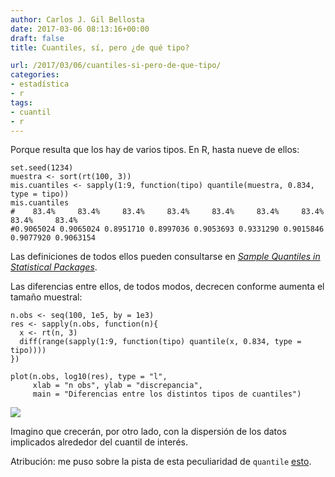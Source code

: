 ```yaml
---
author: Carlos J. Gil Bellosta
date: 2017-03-06 08:13:16+00:00
draft: false
title: Cuantiles, sí, pero ¿de qué tipo?

url: /2017/03/06/cuantiles-si-pero-de-que-tipo/
categories:
- estadística
- r
tags:
- cuantil
- r
---
```


Porque resulta que los hay de varios tipos. En R, hasta nueve de ellos:




    set.seed(1234)
    muestra <- sort(rt(100, 3))
    mis.cuantiles <- sapply(1:9, function(tipo) quantile(muestra, 0.834, type = tipo))
    mis.cuantiles
    #    83.4%     83.4%     83.4%     83.4%     83.4%     83.4%     83.4%     83.4%     83.4%
    #0.9065024 0.9065024 0.8951710 0.8997036 0.9053693 0.9331290 0.9015846 0.9077920 0.9063154




Las definiciones de todos ellos pueden consultarse en [_Sample Quantiles in Statistical Packages_](https://www.amherst.edu/media/view/129116/original/Sample+Quantiles.pdf).

Las diferencias entre ellos, de todos modos, decrecen conforme aumenta el tamaño muestral:




    n.obs <- seq(100, 1e5, by = 1e3)
    res <- sapply(n.obs, function(n){
      x <- rt(n, 3)
      diff(range(sapply(1:9, function(tipo) quantile(x, 0.834, type = tipo))))
    })

    plot(n.obs, log10(res), type = "l",
         xlab = "n obs", ylab = "discrepancia",
         main = "Diferencias entre los distintos tipos de cuantiles")




![](/wp-uploads/2017/03/quantile_types.png)


Imagino que crecerán, por otro lado, con la dispersión de los datos implicados alrededor del cuantil de interés.

Atribución: me puso sobre la pista de esta peculiaridad de `quantile` [esto](http://r.prevos.net/percentile-calculations/).

